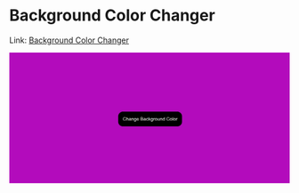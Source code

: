 # Background Color Changer

Link: [Background Color Changer](https://background-color-changer-project.netlify.app/)

![Alt text](image.png)
